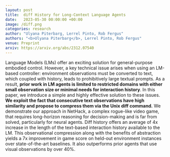 ```yaml
---
layout: post
title:  diff History for Long-Context Language Agents
date:   2023-05-30 00:00:00 +00:00
image: /diff.png
categories: research
author: "Ulyana Piterbarg, Lerrel Pinto, Rob Fergus"
authors: "<b>Ulyana Piterbarg</b>, Lerrel Pinto, Rob Fergus"
venue: Preprint
arxiv: https://arxiv.org/abs/2312.07540
---
```

Language Models (LMs) offer an exciting solution for general-purpose embodied control. However, a key technical issue arises when using an LM-based controller: environment observations must be converted to text, which coupled with history, leads to prohibitively large textual prompts. As a result, <b>prior work in LM agents is limited to restricted domains with either small observation size or minimal needs for interaction history</b>. In this paper, we introduce a simple and highly effective solution to these issues. <b>We exploit the fact that consecutive text observations have high similarity and propose to compress them via the Unix diff command.</b> We demonstrate our approach in NetHack, a complex rogue-like video game, that requires long-horizon reasoning for decision-making and is far from solved, particularly for neural agents. Diff history offers an average of 4x increase in the length of the text-based interaction history available to the LM. This observational compression along with the benefits of abstraction yields a 7x improvement in game score on held-out environment instances over state-of-the-art baselines. It also outperforms prior agents that use visual observations by over 40%.